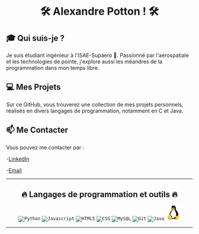 <h1 align="center"> 🛠️ Alexandre Potton ! 🛠️ </h1>

<h2>🎓 Qui suis-je ?</h2>

Je suis étudiant ingénieur à l'ISAE-Supaero 🚀. Passionné par l'aérospatiale et les technologies de pointe, j'explore aussi les méandres de la programmation dans mon temps libre.

<h2>💻 Mes Projets</h2>

Sur ce GitHub, vous trouverez une collection de mes projets personnels, réalisés en divers langages de programmation, notamment en C et Java.

<h2>📫 Me Contacter</h2>

Vous pouvez me contacter par :

-[LinkedIn](https://www.linkedin.com/in/apotton/)

-[Email](mailto:Alexandre.POTTON@student/isae-supaero.fr)

<hr>
<h2 align="center">🔥 Langages de programmation et outils 🔥</h2>
<p align="center">
  <code><img title="Python" height="40" src="https://raw.githubusercontent.com/yurijserrano/Github-Profile-Readme-Logos/f994c418a134b58c4aec11152f6a4a33fa89da26/programming%20languages/python.svg"></code>
  <code><img title="Javascript" height="40" src="https://raw.githubusercontent.com/yurijserrano/Github-Profile-Readme-Logos/f994c418a134b58c4aec11152f6a4a33fa89da26/programming%20languages/javascript.svg"></code>
  <code><img title="HTML5" height="40" src="https://github.com/yurijserrano/Github-Profile-Readme-Logos/blob/master/others/html.svg"></code>
  <code><img title="CSS" height="40" src="https://github.com/yurijserrano/Github-Profile-Readme-Logos/blob/master/others/css.svg"></code>
  <code><img title="MySQL" height="40" src="https://github.com/yurijserrano/Github-Profile-Readme-Logos/blob/master/databases/mysql.svg"></code>
  <code><img title="Git" height="40" src="https://raw.githubusercontent.com/yurijserrano/Github-Profile-Readme-Logos/f994c418a134b58c4aec11152f6a4a33fa89da26/others/git.svg"></code>
  <code><img title="Java" height="40" src="https://github.com/yurijserrano/Github-Profile-Readme-Logos/blob/master/programming%20languages/java.svg"></code>
  <code><img title="Linux" height="40" src="https://raw.githubusercontent.com/devicons/devicon/master/icons/linux/linux-original.svg"></code>
</p>
<hr>

